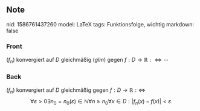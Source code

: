 ## Note
nid: 1586761437260
model: LaTeX
tags: Funktionsfolge, wichtig
markdown: false

### Front
$\left(f_{n}\right)$ konvergiert auf $D$ gleichmäßig $(g l m)$ gegen $f: D \rightarrow \mathbb{R}: \Longleftrightarrow \cdots$

### Back
$\left(f_{n}\right)$ konvergiert auf $D$ gleichmäßig gegen $f: D \rightarrow \mathbb{R}: \Longleftrightarrow$
$$
\forall \varepsilon>0 \exists n_{0}=n_{0}(\varepsilon) \in \mathbb{N} \forall n \geq n_{0} \forall x \in D:\left|f_{n}(x)-f(x)\right|<\varepsilon.
$$
